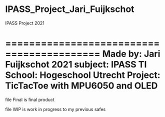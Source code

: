 # IPASS_Project_Jari_Fuijkschot
 IPASS Project 2021

==========================================
Made by: 	Jari Fuijkschot 2021
subject:	IPASS TI
School:		Hogeschool Utrecht
Project:	TicTacToe with MPU6050 and OLED
==========================================

file Final is final product

file WIP is work in progress to my previous safes